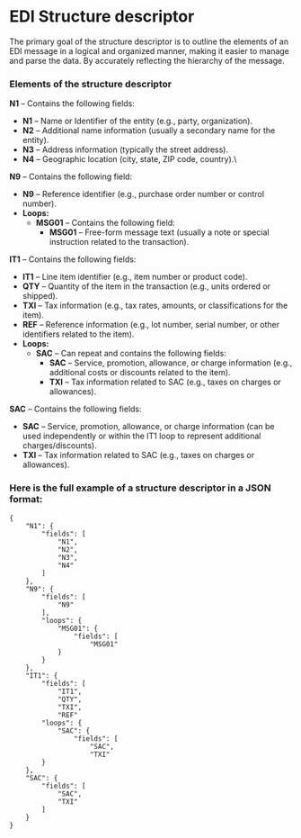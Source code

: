 # EDI Structure descriptor

The primary goal of the structure descriptor is to outline the elements of an EDI message in a logical and organized manner, making it easier to manage and parse the data. By accurately reflecting the hierarchy of the message.

### Elements of the structure descriptor

**N1** – Contains the following fields:

* **N1** – Name or Identifier of the entity (e.g., party, organization).
* **N2** – Additional name information (usually a secondary name for the entity).
* **N3** – Address information (typically the street address).
* **N4** – Geographic location (city, state, ZIP code, country).\


**N9** – Contains the following field:

* **N9** – Reference identifier (e.g., purchase order number or control number).
* **Loops:**
  * **MSG01** – Contains the following field:
    * **MSG01** – Free-form message text (usually a note or special instruction related to the transaction).

**IT1** – Contains the following fields:

* **IT1** – Line item identifier (e.g., item number or product code).
* **QTY** – Quantity of the item in the transaction (e.g., units ordered or shipped).
* **TXI** – Tax information (e.g., tax rates, amounts, or classifications for the item).
* **REF** – Reference information (e.g., lot number, serial number, or other identifiers related to the item).
* **Loops:**
  * **SAC** – Can repeat and contains the following fields:
    * **SAC** – Service, promotion, allowance, or charge information (e.g., additional costs or discounts related to the item).
    * **TXI** – Tax information related to SAC (e.g., taxes on charges or allowances).

**SAC** – Contains the following fields:

* **SAC** – Service, promotion, allowance, or charge information (can be used independently or within the IT1 loop to represent additional charges/discounts).
* **TXI** – Tax information related to SAC (e.g., taxes on charges or allowances).

### Here is the full example of a structure descriptor in a JSON format:

```
{
    "N1": {
        "fields": [
            "N1",  
            "N2",   
            "N3",   
            "N4"    
        ]
    },
    "N9": {
        "fields": [
            "N9"    
        ],
        "loops": {
            "MSG01": {
                "fields": [
                    "MSG01"   
            }
        }
    },
    "IT1": {
        "fields": [
            "IT1",   
            "QTY",   
            "TXI",   
            "REF"    
        "loops": {
            "SAC": {
                "fields": [
                    "SAC",   
                    "TXI"    
        }
    },
    "SAC": {
        "fields": [
            "SAC",   
            "TXI"    
        ]
    }
}
```

